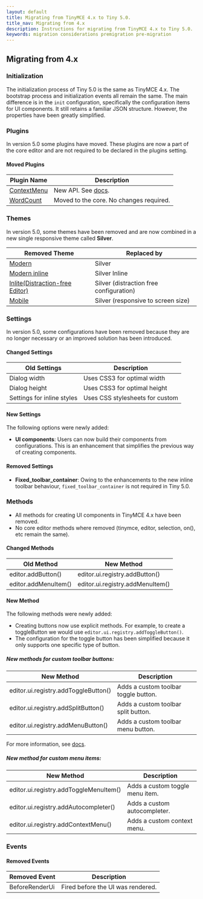 ```yaml
---
layout: default
title: Migrating from TinyMCE 4.x to Tiny 5.0.
title_nav: Migrating from 4.x
description: Instructions for migrating from TinyMCE 4.x to Tiny 5.0.
keywords: migration considerations premigration pre-migration
---
```


## Migrating from 4.x

### Initialization

The initialization process of Tiny 5.0 is the same as TinyMCE 4.x. The bootstrap process and initialization events all remain the same.  The main difference is in the `init` configuration, specifically the configuration items for UI components.
It still retains a familiar JSON structure. However, the properties have been greatly simplified.

### Plugins

In version 5.0 some plugins have moved. These plugins are now a part of the core editor and are not required to be declared in the plugins setting.

#### Moved Plugins

| **Plugin Name** | **Description** |
| --------------- |  -------------- |
| [ContextMenu](https://www.tiny.cloud/docs/plugins/contextmenu/) | New API. See [docs]({{site.baseurl}}/components/contextmenu/). |
| [WordCount](https://www.tiny.cloud/docs/plugins/wordcount/) | Moved to the core. No changes required. |

### Themes

In version 5.0, some themes have been removed and are now combined in a new single responsive theme called **Silver**.

| **Removed Theme** | **Replaced by** |
| ----------------- | --------------  |
| [Modern](https://www.tiny.cloud/docs/themes/modern/) | Silver |
| [Modern inline](https://www.tiny.cloud/docs/general-configuration-guide/use-tinymce-inline/) | Silver Inline |
| [Inlite(Distraction-free Editor)](https://www.tiny.cloud/docs/themes/inlite/) | Silver (distraction free configuration) |
| [Mobile](https://www.tiny.cloud/docs/themes/mobile/) | Silver (responsive to screen size)  |

### Settings

In version 5.0, some configurations have been removed because they are no longer necessary or an improved solution has been introduced.

#### Changed Settings

| **Old Settings** |  **Description**|
| ---------------- | --------------- |
| Dialog width | Uses CSS3 for optimal width |
| Dialog height | Uses CSS3 for optimal height |
| Settings for inline styles | Uses CSS stylesheets for custom |

#### New Settings

The following options were newly added:

* **UI components**: Users can now build their components from configurations. This is an enhancement that simplifies the previous way of creating components.

#### Removed Settings

* **Fixed_toolbar_container**: Owing to the enhancements to the new inline toolbar behaviour, `fixed_toolbar_container` is not required in Tiny 5.0.

### Methods

* All methods for creating UI components in TinyMCE 4.x have been removed.
* No core editor methods where removed (tinymce, editor, selection, on(), etc remain the same).


#### Changed Methods

| **Old Method** | **New Method** |
| -------------- | -------------- |
| editor.addButton() | editor.ui.registry.addButton() |
| editor.addMenuItem() | editor.ui.registry.addMenuItem() |


#### New Method

The following methods were newly added:

* Creating buttons now use explicit methods. For example, to create a toggleButton we would use `editor.ui.registry.addToggleButton()`.
* The configuration for the toggle button has been simplified because it only supports one specific type of button.


##### New methods for custom toolbar buttons:

| **New Method** | **Description** |
| -------------- | --------------- |
| editor.ui.registry.addToggleButton() | Adds a custom toolbar toggle button. |
| editor.ui.registry.addSplitButton() | Adds a custom toolbar split button. |
| editor.ui.registry.addMenuButton() | Adds a custom toolbar menu button. |

For more information, see [docs]({{site.baseurl}}/components/toolbarbuttons/).

##### New method for custom menu items:

| **New Method** | **Description** |
| ----------- | -------------- |
| editor.ui.registry.addToggleMenuItem() | Adds a custom toggle menu item. |
| editor.ui.registry.addAutocompleter() | Adds a custom autocompleter. |
| editor.ui.registry.addContextMenu() | Adds a custom context menu. |

### Events

#### Removed Events

| **Removed Event** | **Description**|
| ----------------- | -------------- |
| BeforeRenderUi | Fired before the UI was rendered. |
